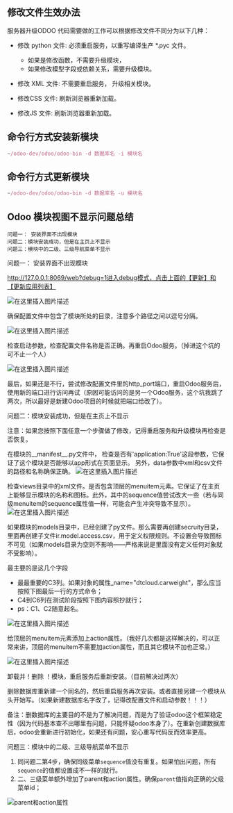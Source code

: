 ## 修改文件生效办法

服务器升级ODOO 代码需要做的工作可以根据修改文件不同分为以下几种：

- 修改 python 文件: 必须重启服务，以重写编译生产 *.pyc 文件。 
  - 如果是修改函数，不需要升级模块，
  - 如果修改模型字段或依赖关系，需要升级模块。

- 修改 XML 文件: 不需要重启服务， 升级相关模块。
- 修改CSS 文件: 刷新浏览器重新加载。
- 修改JS 文件: 刷新浏览器重新加载。



## 命令行方式安装新模块

```jsx
~/odoo-dev/odoo/odoo-bin -d 数据库名 -i 模块名
```

## 命令行方式更新模块

```jsx
~/odoo-dev/odoo/odoo-bin -d 数据库名 -u 模块名
```



## Odoo 模块视图不显示问题总结

    问题一： 安装界面不出现模块
    问题二：模块安装成功，但是在主页上不显示
    问题三：模块中的二级、三级导航菜单不显示

问题一： 安装界面不出现模块

http://127.0.0.1:8069/web?debug=1进入debug模式，点击上面的【更新】和【更新应用列表】

![在这里插入图片描述](D:\typora\Typora\pictures\q1)

确保配置文件中包含了模块所处的目录，注意多个路径之间以逗号分隔。

![在这里插入图片描述](D:\typora\Typora\pictures\q2)

检查启动参数，检查配置文件名称是否正确。再重启Odoo服务。（掉进这个坑的可不止一个人）

![在这里插入图片描述](D:\typora\Typora\pictures\q3)


最后，如果还是不行，尝试修改配置文件里的http_port端口，重启Odoo服务后，使用新的端口进行访问再试（原因可能访问的是另一个Odoo服务，这个坑我跳了两次，所以最好是新建Odoo项目的时候就把端口给改了）。

问题二：模块安装成功，但是在主页上不显示

注意：如果您按照下面任意一个步骤做了修改，记得重启服务和升级模块再检查是否恢复。

在模块的__manifest__.py文件中，
检查是否有'application:True'这段参数，它保证了这个模块是否能够以app形式在页面显示。
另外，data参数中xml和csv文件的路径和名称确保正确。
![在这里插入图片描述](D:\typora\Typora\pictures\q4)

检查views目录中的xml文件。是否包含顶层的menuitem元素。它保证了在主页上能够显示模块的名称和图标。此外，其中的sequence值尝试改大一些（若与同级menuitem的sequence属性值一样，可能会产生冲突导致不显示）。
![在这里插入图片描述](D:\typora\Typora\pictures\q5)

如果模块的models目录中，已经创建了py文件。那么需要再创建secruity目录，里面再创建子文件ir.model.access.csv，用于定义权限规则。不设置会导致图标不可见（如果models目录为空则不影响——严格来说是里面没有定义任何对象就不受影响）。

最主要的是这几个字段

- 最最重要的C3列。如果对象的属性_name="dtcloud.carweight"，那么应当按照下图最后一行的方式命令；
- C4到C6列在测试阶段按照下图内容照抄就行；
- ps：C1、C2随意起名。

![在这里插入图片描述](D:\typora\Typora\pictures\q6)

给顶层的menuitem元素添加上action属性。（我好几次都是这样解决的，可以正常来讲，顶层的menuitem不需要加action属性，而且其它模块不加也正常。）

![在这里插入图片描述](D:\typora\Typora\pictures\q7)

卸载并！删除 ！模块，重启服务后重新安装。（目前解决过两次）

删除数据库重新建一个同名的，然后重启服务再次安装。或者直接另建一个模块从头开始写。（如果新建数据库名字改了，记得改配置文件和启动参数！！！）

备注：删数据库的主要目的不是为了解决问题，而是为了验证odoo这个框架稳定性（因为代码基本查不出哪里有问题，只能怀疑odoo本身了）。在重新创建数据库后，odoo会重新进行初始化，如果还有问题，安心重写代码反而效率更高。

问题三：模块中的二级、三级导航菜单不显示

1. 同问题二第4步，确保同级菜单`sequence`值没有重复。如果怕出问题，所有`sequence`的值都设置成不一样的就行。
2. 二、三级菜单额外增加了parent和action属性。确保`parent`值指向正确的父级菜单id；

![parent和action属性](D:\typora\Typora\pictures\q8)



